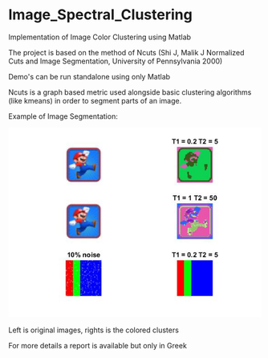 # Image_Spectral_Clustering
Implementation of Image Color Clustering using Matlab

The project is based on the method of Ncuts 
(Shi J, Malik J Normalized Cuts and Image Segmentation, University of Pennsylvania 2000)

Demo's can be run standalone using only Matlab

Ncuts is a graph based metric used alongside basic clustering algorithms (like kmeans)
in order to segment parts of an image.

Example of Image Segmentation:

![alt text](https://github.com/vtsimpouris/Image_Spectral_Clustering/blob/master/demo3c.jpg)

Left is original images, rights is the colored clusters


For more details a report is available but only in Greek
